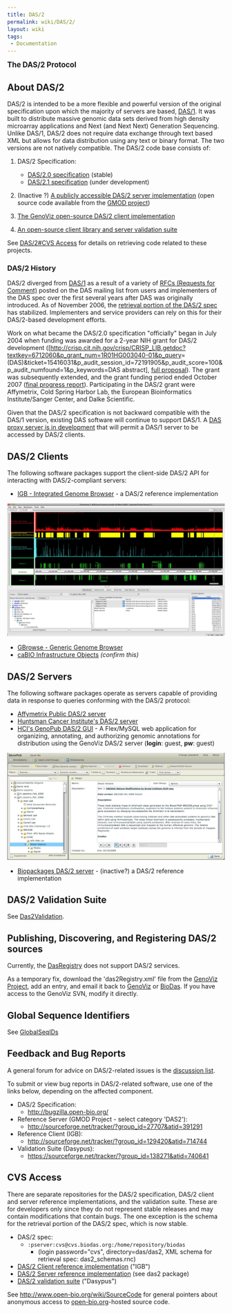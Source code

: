 ```yaml
---
title: DAS/2
permalink: wiki/DAS/2/
layout: wiki
tags:
 - Documentation
---
```


<big>**The DAS/2 Protocol**</big>

About DAS/2
-----------

DAS/2 is intended to be a more flexible and powerful version of the
original specification upon which the majority of servers are based,
[DAS/1](/wiki/DAS/1 "wikilink"). It was built to distribute massive genomic
data sets derived from high density microarray applications and Next
(and Next Next) Generation Sequencing. Unlike DAS/1, DAS/2 does not
require data exchange through text based XML but allows for data
distribution using any text or binary format. The two versions are not
natively compatible. The DAS/2 code base consists of:

1.  DAS/2 Specification:
    -   [DAS/2.0
        specification](http://biodas.org/documents/das2/das2_protocol.html) (stable)
    -   [ DAS/2.1 specification](/wiki/DAS/2.1/Spec "wikilink")
        (under development)

2.  (Inactive ?) [A publicly accessible DAS/2 server
    implementation](http://das.biopackages.net/das/genome) (open source
    code available from the [GMOD project](http://www.gmod.org/))
3.  [The GenoViz open-source DAS/2 client
    implementation](http://genoviz.sourceforge.net)
4.  [An open-source client library and server validation
    suite](http://sourceforge.net/projects/dasypus)

See [DAS/2\#CVS Access](/wiki/DAS/2#CVS_Access "wikilink") for details on
retrieving code related to these projects.

### DAS/2 History

DAS/2 diverged from [DAS/1](/wiki/DAS/1 "wikilink") as a result of a variety
of [RFCs (Requests for Comment)](http://biodas.org/RFCs/index.html)
posted on the DAS mailing list from users and implementers of the DAS
spec over the first several years after DAS was originally introduced.
As of November 2006, the [retrieval portion of the DAS/2
spec](http://biodas.org/documents/das2/das2_get.html) has stabilized.
Implementers and service providers can rely on this for their
DAS/2-based development efforts.

Work on what became the DAS/2.0 specification "officially" began in July
2004 when funding was awarded for a 2-year NIH grant for DAS/2
development
(\[<http://crisp.cit.nih.gov/crisp/CRISP_LIB.getdoc?textkey=6712060&p_grant_num=1R01HG003040-01&p_query>=(DAS)&ticket=15416031&p\_audit\_session\_id=72191905&p\_audit\_score=100&p\_audit\_numfound=1&p\_keywords=DAS
abstract\], [full
proposal](http://biodas.s3.amazonaws.com/das2grant/DAS2+Grant+Proposal+Feb2003.doc)).
The grant was subsequently extended, and the grant funding period ended
October 2007 ([final progress
report](http://biodas.s3.amazonaws.com/das2grant/DAS2+Grant+Final+Progress+Report+Aug2008.doc)).
Participating in the DAS/2 grant were Affymetrix, Cold Spring Harbor
Lab, the European Bioinformatics Institute/Sanger Center, and Dalke
Scientific.

Given that the DAS/2 specification is not backward compatible with the
DAS/1 version, existing DAS software will continue to support DAS/1. A
[DAS proxy server is in
development](http://lists.open-bio.org/pipermail/das2/2008-October/001055.html)
that will permit a DAS/1 server to be accessed by DAS/2 clients.

DAS/2 Clients
-------------

The following software packages support the client-side DAS/2 API for
interacting with DAS/2-compliant servers:

-   [IGB - Integrated Genome Browser](http://genoviz.sourceforge.net) -
    a DAS/2 reference implementation

![ 800px](Igb.jpg  " 800px")

-   [GBrowse - Generic Genome Browser](http://www.gmod.org/GBrowse)
-   [caBIO Infrastructure
    Objects](http://cabio.nci.nih.gov/NCICB/infrastructure/cacore_overview/caBIO)
    *(confirm this)*

DAS/2 Servers
-------------

The following software packages operate as servers capable of providing
data in response to queries conforming with the DAS/2 protocol:

-   [Affymetrix Public DAS/2
    server](http://netaffxdas.affymetrix.com/das2)
-   [Huntsman Cancer Institute's DAS/2
    server](http://bioserver.hci.utah.edu:8080/DAS2DB/)
-   [HCI's GenoPub DAS/2
    GUI](http://bioserver.hci.utah.edu:8080/DAS2DB/genopub) - A
    Flex/MySQL web application for organizing, annotating, and
    authorizing genomic annotations for distribution using the GenoViz
    DAS/2 server (**login**: guest, **pw**: guest)

![ 800px](Genopub.jpg  " 800px")

-   [Biopackages DAS/2 server](http://das.biopackages.net/das/genome) -
    (inactive?) a DAS/2 reference implementation

DAS/2 Validation Suite
----------------------

See [Das2Validation](/wiki/Das2Validation "wikilink").

Publishing, Discovering, and Registering DAS/2 sources
------------------------------------------------------

Currently, the [DasRegistry](http://www.dasregistry.org) does not
support DAS/2 services.

As a temporary fix, download the 'das2Registry.xml' file from the
[GenoViz
Project](http://genoviz.svn.sourceforge.net/viewvc/genoviz/trunk/das2_server/resources/),
add an entry, and email it back to
[GenoViz](mailto:genoviz-devel@lists.sourceforge.net) or
[BioDas](mailto:das@biodas.org). If you have access to the GenoViz SVN,
modify it directly.

Global Sequence Identifiers
---------------------------

See [GlobalSeqIDs](/wiki/GlobalSeqIDs "wikilink")

Feedback and Bug Reports
------------------------

A general forum for advice on DAS/2-related issues is the [discussion
list](http://biodas.org/mailman/listinfo/das2).

To submit or view bug reports in DAS/2-related software, use one of the
links below, depending on the affected component.

-   DAS/2 Specification:
    -   <http://bugzilla.open-bio.org/>
-   Reference Server (GMOD Project - select category 'DAS2'):
    -   <http://sourceforge.net/tracker/?group_id=27707&atid=391291>
-   Reference Client (IGB):
    -   <http://sourceforge.net/tracker/?group_id=129420&atid=714744>
-   Validation Suite (Dasypus):
    -   <https://sourceforge.net/tracker/?group_id=138271&atid=740641>

CVS Access
----------

There are separate repositories for the DAS/2 specification, DAS/2
client and server reference implementations, and the validation suite.
These are for developers only since they do not represent stable
releases and may contain modifications that contain bugs. The one
exception is the schema for the retrieval portion of the DAS/2 spec,
which is now stable.

-   DAS/2 spec:
    -   `:pserver:cvs@cvs.biodas.org:/home/repository/biodas`
        -   (login password="cvs", directory=das/das2, XML schema for
            retrieval spec: das2\_schemas.rnc)
-   [DAS/2 Client reference
    implementation](http://genoviz.sourceforge.net) ("IGB")
-   [DAS/2 Server reference implementation](http://gmod.org) (see
    das2 package)
-   [DAS/2 validation
    suite](http://sourceforge.net/projects/dasypus/) ("Dasypus")

See <http://www.open-bio.org/wiki/SourceCode> for general pointers about
anonymous access to [open-bio.org](http://open-bio.org)-hosted source
code.
